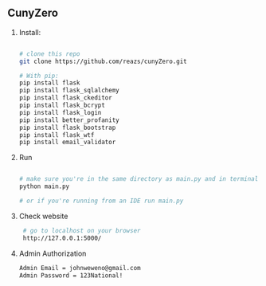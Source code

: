 ## CunyZero

1. Install:
    
    ```bash
    
    # clone this repo
    git clone https://github.com/reazs/cunyZero.git
    
    # With pip:
    pip install flask
    pip install flask_sqlalchemy
    pip install flask_ckeditor
    pip install flask_bcrypt
    pip install flask_login
    pip install better_profanity
    pip install flask_bootstrap
    pip install flask_wtf
    pip install email_validator
   ```
 
    
1. Run
    
    ```bash
    
    # make sure you're in the same directory as main.py and in terminal run
    python main.py
    
    # or if you're running from an IDE run main.py
   
    ```

1. Check website

   ```bash
    # go to localhost on your browser
    http://127.0.0.1:5000/
   ```
   
1. Admin Authorization
 
    ```bash
    Admin Email = johnweweno@gmail.com
    Admin Password = 123National!
    ```
